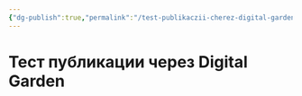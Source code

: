 ```yaml
---
{"dg-publish":true,"permalink":"/test-publikaczii-cherez-digital-garden/","tags":["gardenEntry"]}
---
```


# Тест публикации через Digital Garden
